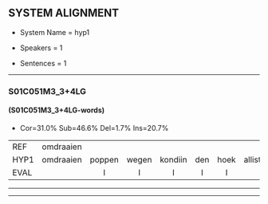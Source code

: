 
## SYSTEM ALIGNMENT

- System Name = hyp1

- Speakers = 1

- Sentences = 1

---

### S01C051M3_3+4LG

#### (S01C051M3_3+4LG-words)

- Cor=31.0%	Sub=46.6%	Del=1.7%	Ins=20.7%

|  |  |  |  |  |  |  |  |  |  |  |  |  |  |  |  |  |  |  |  |  |  |  |  |  |  |  |  |  |  |  |  |  |  |  |  |  |  |  |  |  |  |  |  |  |  |  |  |  |  |  |  |  |  |  |  |  |  |  |
|:--- |:---:|:---:|:---:|:---:|:---:|:---:|:---:|:---:|:---:|:---:|:---:|:---:|:---:|:---:|:---:|:---:|:---:|:---:|:---:|:---:|:---:|:---:|:---:|:---:|:---:|:---:|:---:|:---:|:---:|:---:|:---:|:---:|:---:|:---:|:---:|:---:|:---:|:---:|:---:|:---:|:---:|:---:|:---:|:---:|:---:|:---:|:---:|:---:|:---:|:---:|:---:|:---:|:---:|:---:|:---:|:---:|:---:|:---:|
| REF | omdraaien |  |  |  |  |  |  |  |  | poppenwagen | konijnenhok | elastiekje | * | ruziemaken | teddybeer | dierentuin | paddenstoelen | verstoppertje | wasmachine | fototoestel | toiletpapier | vrachtwagen | buurmannen | vogelkooi | olifant | schommelen | iedereen | * | schoenenwinkel | knutselen | ophangen | verjaardag |  |  | * | sprookjesboek | tandenborstel | lucifer | slaapkamer | achterdeur | ziekenhuis | * | * | nieuwsgierig | afblijven | kabouter |  |  | washandje | sneeuwwitje | goeiendag | vakantie | limonade | autorijden | eindelijk | familie | * | chocolade |
| HYP1 | omdraaien | poppen | wegen | kondiin | den | hoek | allistiekje | maken | dat | die | beer | dierenten | borden | stoelen | var | stopbardjen | ans | machine | voortotoestel | toilnet | papier | vrachtwagen | buurmannen | vogolkooi | olifant | schommelen | iedereen | schonen | winkel | knitselen | ophangen | verjaardag | sproa | sprokisboek | dan | den | brostal | lucifer | slaapkamer | achterdeur | ziekenhuis |  | nieuwsnieuwsi | nieuwsgierig | afblijven | kabouter | was | santje | sneeuwitje | goeie | dag | vakantie | jumonade | autorede | eindelijk | familie | cokacola | chocolara |
| EVAL |  | I | I | I | I | I | I | I | I | S | S | S | S | S | S | S | S | S | S | S | S |  |  | S |  |  |  | S | S | S |  |  | I | I | S | S | S |  |  |  |  | D | S |  |  |  | I | I | S | S | S |  | S | S |  |  | S | S |
---

---
